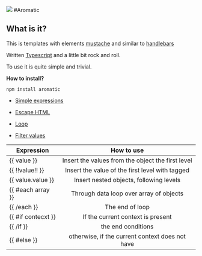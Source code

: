 ![](http://i12.pixs.ru/storage/6/8/5/cat1000x50_1655040_24826685.jpg)
#Aromatic
## **What is it?**

This is templates with elements [mustache](http://mustache.github.io/) and similar to [handlebars](http://handlebarsjs.com/)

Written [Typescript](http://www.typescriptlang.org/) and a little bit rock and roll.

To use it is quite simple and trivial.


**How to install?**

```
npm install aromatic
```


* [Simple expressions](https://github.com/agoalofalife/aromatic/wiki/Simple-expressions) 

* [Escape HTML](https://github.com/agoalofalife/aromatic/wiki/Escape-HTML)

* [Loop](https://github.com/agoalofalife/aromatic/wiki/Loop)

* [Filter values](https://github.com/agoalofalife/aromatic/wiki/Custom-Filter-function)


| Expression         	|                     How to use                    	|
|--------------------	|:-------------------------------------------------:	|
| {{ value }}        	| Insert the values from the object the first level 	|
| {{ !!value!! }}    	|  Insert the value of the first level with tagged  	|
| {{ value.value }}  	|      Insert nested objects, following levels      	|
| {{ #each array }}  	| Through data loop over array of objects           	|
| {{ /each }}        	| The end of loop                                   	|
| {{ #if contecxt }} 	| If the current context is present                 	|
| {{ /if }}          	| the end conditions                                	|
| {{ #else }}        	| otherwise, if the current context does not have   	|



